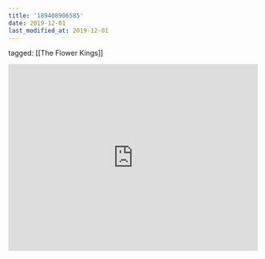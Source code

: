 ```yaml
---
title: '189408906585'
date: 2019-12-01
last_modified_at: 2019-12-01
---
```

tagged: [[The Flower Kings]]
<iframe allow="accelerometer; autoplay; clipboard-write; encrypted-media; gyroscope; picture-in-picture" allowfullscreen="" frameborder="0" height="375" id="youtube_iframe" src="https://www.youtube.com/embed/ze5BDwXCmvM?feature=oembed&amp;enablejsapi=1&amp;origin=https://safe.txmblr.com&amp;wmode=opaque" width="500"></iframe>